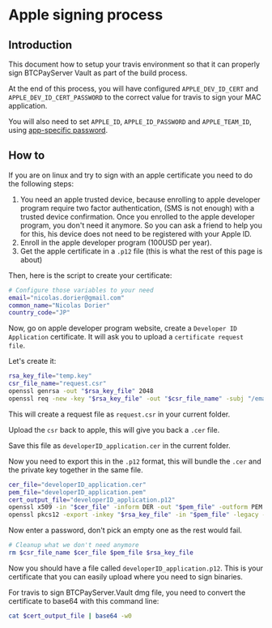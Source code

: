 # Apple signing process

## Introduction
This document how to setup your travis environment so that it can properly sign BTCPayServer Vault as part of the build process.

At the end of this process, you will have configured `APPLE_DEV_ID_CERT` and `APPLE_DEV_ID_CERT_PASSWORD` to the correct value for travis to sign your MAC application.

You will also need to set `APPLE_ID`, `APPLE_ID_PASSWORD` and `APPLE_TEAM_ID`, using [app-specific password](https://support.apple.com/en-us/HT204397).

## How to
If you are on linux and try to sign with an apple certificate you need to do the following steps:

1. You need an apple trusted device, because enrolling to apple developer program require two factor authentication, (SMS is not enough) with a trusted device confirmation. Once you enrolled to the apple developer program, you don't need it anymore. So you can ask a friend to help you for this, his device does not need to be registered with your Apple ID.
2. Enroll in the apple developer program (100USD per year).
3. Get the apple certificate in a `.p12` file (this is what the rest of this page is about)

Then, here is the script to create your certificate:
```bash
# Configure those variables to your need
email="nicolas.dorier@gmail.com"
common_name="Nicolas Dorier"
country_code="JP"
```

Now, go on apple developer program website, create a `Developer ID Application` certificate. It will ask you to upload a `certificate request file`.

Let's create it:
```bash
rsa_key_file="temp.key"
csr_file_name="request.csr"
openssl genrsa -out "$rsa_key_file" 2048
openssl req -new -key "$rsa_key_file" -out "$csr_file_name" -subj "/emailAddress=$email, CN=$common_name, C=$country_code"
```
This will create a request file as `request.csr` in your current folder.

Upload the `csr` back to apple, this will give you back a `.cer` file.

Save this file as `developerID_application.cer` in the current folder.

Now you need to export this in the `.p12` format, this will bundle the `.cer` and the private key together in the same file.

```bash
cer_file="developerID_application.cer"
pem_file="developerID_application.pem"
cert_output_file="developerID_application.p12"
openssl x509 -in "$cer_file" -inform DER -out "$pem_file" -outform PEM
openssl pkcs12 -export -inkey "$rsa_key_file" -in "$pem_file" -legacy -out "$cert_output_file"
```

Now enter a password, don't pick an empty one as the rest would fail.

```bash
# Cleanup what we don't need anymore
rm $csr_file_name $cer_file $pem_file $rsa_key_file
```

Now you should have a file called `developerID_application.p12`. 
This is your certificate that you can easily upload where you need to sign binaries.

For travis to sign BTCPayServer.Vault dmg file, you need to convert the certificate to base64 with this command line:
```bash
cat $cert_output_file | base64 -w0
```


